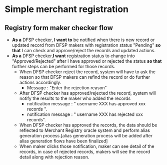# Simple merchant registration 
## Registry form maker checker flow
* **As a** DFSP checker, **I want to** be notified when there is new record or updated record from DFSP makers with registration status "Pending" **so that** I can check and approve/reject the records and updated actions. 
* **As a** DFSP checker,**I want** registration status to change into "Approved/Rejected" after I have approved or rejected the status **so that** further steps can be performed for those records. 
    * When DFSP checker reject the record, system will have to ask the reason so that DFSP makers can refind the record or do further actions accordingly. 
        * Message : "Enter the rejection reason"
    * After DFSP checker has approved/rejected the record, system will notify the results to the maker who added the records
        * notification message : " username XXX has approved xxx records ". 
        * notification message : " username XXX has rejected xxx records". 
    * When DFSP checker has approved the records, the data should be reflected to Merchant Registry oracle system and perform alias generation process.[alias generation process will be added after alias generation flows have been finalized] 
    * When maker clicks those notification, maker can see detail of the records, in case of rejected records, makers will see the record detail along with rejection reason. 